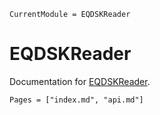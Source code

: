 ```@meta
CurrentModule = EQDSKReader
```

# EQDSKReader

Documentation for [EQDSKReader](https://github.com/dvp2015/EQDSKReader.jl).


```@contents
Pages = ["index.md", "api.md"]
```
